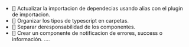 - [] Actualizar la importacion de dependecias usando alias con el plugin de importacion.
- [] Organizar los tipos de typescript en carpetas.
- [] Separar deresponsabilidad de los componentes.
- [] Crear un componente de notificacion de errores, success o información.
....